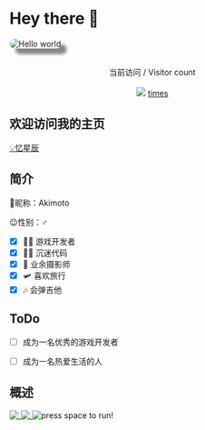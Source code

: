 # Hey there :wave:
<div>
  <img align="center" style="border-radius: 25px; box-shadow: 10px 10px 5px #888888;" src="https://cdn.jsdelivr.net/gh/BillScott1024/BillScott1024/assets/cover-05.webp" alt="Hello world">
</div>

<p align="center"> 
  <br>
 当前访问 / Visitor count<br><br>
  <img src="https://profile-counter.glitch.me/BillScott1024/count.svg" /><label align="center"> <u> times </u></label>
</p>

## 欢迎访问我的主页


[💡忆星辰](https://extingstudio.com)


<!--
**wr20060926/wr20060926** is a ✨ _special_ ✨ repository because its `README.md` (this file) appears on your GitHub profile.

Here are some ideas to get you started:

- 🔭 I’m currently working on ...
- 🌱 I’m currently learning ...
- 👯 I’m looking to collaborate on ...
- 🤔 I’m looking for help with ...
- 💬 Ask me about ...
- 📫 How to reach me: ...
- 😄 Pronouns: ...
- ⚡ Fun fact: ...
-->
## 简介
🎈昵称：Akimoto

😉性别：♂

- [x] 👨‍💻 游戏开发者
- [x] 👨‍💻 沉迷代码
- [x] 📸 业余摄影师
- [x] 🛩 喜欢旅行
- [x] 🎶 会弹吉他

## ToDo
- [ ] 成为一名优秀的游戏开发者
- [ ] 成为一名热爱生活的人


## 概述

<a href="https://github.com/BillScott1024">
  <img align="top" src="https://github-readme-stats.extingstudio.vercel.app/api/?username=BillScott1024&count_private=true&show_icons=true&theme=vue-dark" />
</a>
<a href="https://github.com/BillScott1024">
  <img align="top" src="https://github-readme-stats.extingstudio.vercel.app/api/top-langs/?username=BillScott1024&theme=vue-dark" />
</a>

<img src="https://cdn.jsdelivr.net/gh/BillScott1024/BillScott1024/assets/dino.gif" alt="press space to run!">

